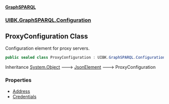 #### [GraphSPARQL](./index.md 'index')
### [UIBK.GraphSPARQL.Configuration](./UIBK-GraphSPARQL-Configuration.md 'UIBK.GraphSPARQL.Configuration')
## ProxyConfiguration Class
Configuration element for proxy servers.  
```csharp
public sealed class ProxyConfiguration : UIBK.GraphSPARQL.Configuration.JsonElement
```
Inheritance [System.Object](https://docs.microsoft.com/en-us/dotnet/api/System.Object 'System.Object') &#129106; [JsonElement](./UIBK-GraphSPARQL-Configuration-JsonElement.md 'UIBK.GraphSPARQL.Configuration.JsonElement') &#129106; ProxyConfiguration  
### Properties
- [Address](./UIBK-GraphSPARQL-Configuration-ProxyConfiguration-Address.md 'UIBK.GraphSPARQL.Configuration.ProxyConfiguration.Address')
- [Credentials](./UIBK-GraphSPARQL-Configuration-ProxyConfiguration-Credentials.md 'UIBK.GraphSPARQL.Configuration.ProxyConfiguration.Credentials')
